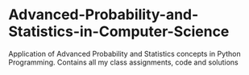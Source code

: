 # Advanced-Probability-and-Statistics-in-Computer-Science
Application of Advanced Probability and Statistics concepts in Python Programming. Contains all my class assignments, code and solutions 
